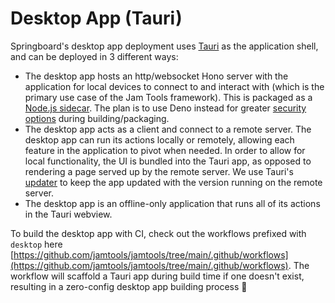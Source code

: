 # Desktop App (Tauri)

Springboard's desktop app deployment uses [Tauri](https://v2.tauri.app) as the application shell, and can be deployed in 3 different ways:

- The desktop app hosts an http/websocket Hono server with the application for local devices to connect to and interact with (which is the primary use case of the Jam Tools framework). This is packaged as a [Node.js sidecar](https://v2.tauri.app/learn/sidecar-nodejs). The plan is to use Deno instead for greater [security options](https://docs.deno.com/runtime/fundamentals/security) during building/packaging.
- The desktop app acts as a client and connect to a remote server. The desktop app can run its actions locally or remotely, allowing each feature in the application to pivot when needed. In order to allow for local functionality, the UI is bundled into the Tauri app, as opposed to rendering a page served up by the remote server. We use Tauri's [updater](https://v2.tauri.app/plugin/updater) to keep the app updated with the version running on the remote server.
- The desktop app is an offline-only application that runs all of its actions in the Tauri webview.

To build the desktop app with CI, check out the workflows prefixed with `desktop` here [https://github.com/jamtools/jamtools/tree/main/.github/workflows](https://github.com/jamtools/jamtools/tree/main/.github/workflows). The workflow will scaffold a Tauri app during build time if one doesn't exist, resulting in a zero-config desktop app building process :rocket: